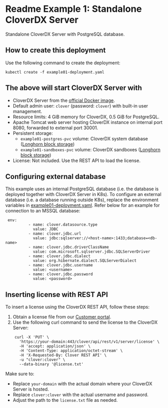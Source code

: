 # Readme Example 1: Standalone CloverDX Server

Standalone CloverDX Server with PostgreSQL database.

## How to create this deployment

Use the following command to create the deployment:

```
kubectl create -f example01-deployment.yaml
```

## The above will start CloverDX Server with

* CloverDX Server from the [official Docker image](https://hub.docker.com/r/cloverdx/cloverdx-server).
* Default admin user: `clover` (password: `clover`) with built-in user management.
* Resource limits: 4 GiB memory for CloverDX, 0.5 GiB for PostgreSQL.
* Apache Tomcat web server hosting CloverDX instance on internal port 8080, forwarded to external port 30001.
* Persistent storage:
    * `example01-postgres-pvc` volume: CloverDX system database ([Longhorn block storage](https://longhorn.io/))
    * `example01-sandboxes-pvc` volume: CloverDX sandboxes ([Longhorn block storage](https://longhorn.io/))
* License: Not included. Use the REST API to load the license.

## Configuring external database
This example uses an internal PostgreSQL database (i.e. the database is deployed together with CloverDX Server in K8s). To configure an external database (i.e. a database running outside K8s), replace the environment variables in [example01-deployment.yaml](example01-deployment.yaml). Refer below for an example for connection to an MSSQL database:

```
 env:
          - name: clover.datasource.type
            value: JDBC
          - name: clover.jdbc.url
            value: jdbc:sqlserver://<host-name>:1433;database=<db-name>
          - name: clover.jdbc.driverClassName
            value: com.microsoft.sqlserver.jdbc.SQLServerDriver
          - name: clover.jdbc.dialect
            value: org.hibernate.dialect.SQLServerDialect
          - name: clover.jdbc.username
            value: <username>
          - name: clover.jdbc.password
            value: <password>
```

## Inserting license with REST API

To insert a license using the CloverDX REST API, follow these steps:

1. Obtain a license file from our [Customer portal](https://support.cloverdx.com/login).
2. Use the following curl command to send the license to the CloverDX Server:

```
    curl -X 'PUT' \
      'https://your-domain:443/clover/api/rest/v1/server/license' \
      -H 'accept: application/json' \
      -H 'Content-Type: application/octet-stream' \
      -H 'X-Requested-By: Clover REST API' \
      -u "clover:clover" \
      --data-binary '@license.txt'
```
 
Make sure to:
* Replace `your-domain` with the actual domain where your CloverDX Server is hosted.
* Replace `clover:clover` with the actual username and password.
* Adjust the path to the `license.txt` file as needed.
